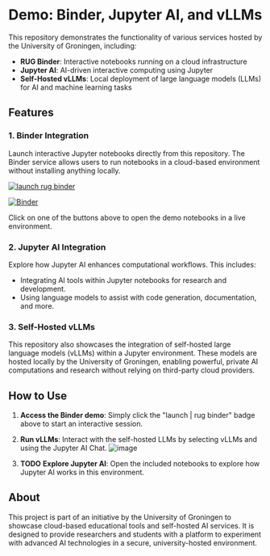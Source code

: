 # Demo: Binder, Jupyter AI, and vLLMs

This repository demonstrates the functionality of various services hosted by the University of Groningen, including:

- **RUG Binder**: Interactive notebooks running on a cloud infrastructure
- **Jupyter AI**: AI-driven interactive computing using Jupyter
- **Self-Hosted vLLMs**: Local deployment of large language models (LLMs) for AI and machine learning tasks

## Features

### 1. **Binder Integration**
Launch interactive Jupyter notebooks directly from this repository. The Binder service allows users to run notebooks in a cloud-based environment without installing anything locally.

[![launch rug binder](https://img.shields.io/badge/launch%20-rug%20binder-009CEF?logo=jupyter)](https://binderhub.app.rug.nl/v2/gh/UG-Team-Data-Science/rugllmlab/HEAD)

[![Binder](https://mybinder.org/badge_logo.svg)](https://mybinder.org/v2/gh/UG-Team-Data-Science/rugllmlab/HEAD)

Click on one of the buttons above to open the demo notebooks in a live environment.

### 2. **Jupyter AI Integration**
Explore how Jupyter AI enhances computational workflows. This includes:
- Integrating AI tools within Jupyter notebooks for research and development.
- Using language models to assist with code generation, documentation, and more.

### 3. **Self-Hosted vLLMs**
This repository also showcases the integration of self-hosted large language models (vLLMs) within a Jupyter environment. These models are hosted locally by the University of Groningen, enabling powerful, private AI computations and research without relying on third-party cloud providers.

## How to Use

1. **Access the Binder demo**: Simply click the "launch | rug binder" badge above to start an interactive session.
2. **Run vLLMs**: Interact with the self-hosted LLMs by selecting vLLMs and using the Jupyter AI Chat.
 ![image](https://github.com/user-attachments/assets/643ee1aa-7e9e-4f60-a6f9-2d22b8093d37)

4. **TODO** **Explore Jupyter AI**: Open the included notebooks to explore how Jupyter AI works in this environment.

## About

This project is part of an initiative by the University of Groningen to showcase cloud-based educational tools and self-hosted AI services. It is designed to provide researchers and students with a platform to experiment with advanced AI technologies in a secure, university-hosted environment.
